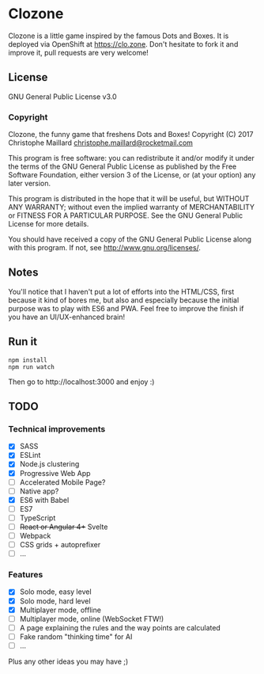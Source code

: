 # Clozone

Clozone is a little game inspired by the famous Dots and Boxes. It is deployed via OpenShift at https://clo.zone. Don't hesitate to fork it and improve it, pull requests are very welcome!

## License

GNU General Public License v3.0

### Copyright

Clozone, the funny game that freshens Dots and Boxes!
Copyright (C) 2017 Christophe Maillard <christophe.maillard@rocketmail.com>

This program is free software: you can redistribute it and/or modify it under the terms of the GNU General Public License as published by the Free Software Foundation, either version 3 of the License, or (at your option) any later version.

This program is distributed in the hope that it will be useful, but WITHOUT ANY WARRANTY; without even the implied warranty of MERCHANTABILITY or FITNESS FOR A PARTICULAR PURPOSE. See the GNU General Public License for more details.

You should have received a copy of the GNU General Public License along with this program. If not, see <http://www.gnu.org/licenses/>.

## Notes

You'll notice that I haven't put a lot of efforts into the HTML/CSS, first because it kind of bores me, but also and especially because the initial purpose was to play with ES6 and PWA. Feel free to improve the finish if you have an UI/UX-enhanced brain!

## Run it

```text
npm install
npm run watch
```

Then go to http://localhost:3000 and enjoy :)

## TODO

### Technical improvements

- [x] SASS
- [x] ESLint
- [x] Node.js clustering
- [x] Progressive Web App
- [ ] Accelerated Mobile Page?
- [ ] Native app?
- [x] ES6 with Babel
- [ ] ES7
- [ ] TypeScript
- [ ] ~~React or Angular 4+~~ Svelte
- [ ] Webpack
- [ ] CSS grids + autoprefixer
- [ ] ...

### Features

- [x] Solo mode, easy level
- [x] Solo mode, hard level
- [x] Multiplayer mode, offline
- [ ] Multiplayer mode, online (WebSocket FTW!)
- [ ] A page explaining the rules and the way points are calculated
- [ ] Fake random "thinking time" for AI
- [ ] ...

Plus any other ideas you may have ;)
